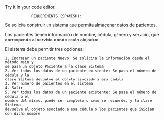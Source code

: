 Try it in your code editor.

				REQUERIMENTS (SPANISH):
Se solicita construir un sistema que permita almacenar datos de pacientes.

Los pacientes tienen información de nombre, cédula, género y servicio, que
corresponde al servicio donde están alojados:

El sistema debe permitir tres opciones:
	
	
	1. Ingresar un paciente Nuevo: Se solicita la información desde el método main y
	se pasa un objeto Paciente a la clase Sistema
	2. Ver todos los datos de un paciente existente: Se pasa el número de cédula y la
	clase Sistema devuelve el objeto asociado a esa cédula
	3. Ver número de pacientes en el sistema
	4. Salir
	5. Ver todos los datos de un paciente existente: Se pasa el número de cédula o el
	nombre del mismo, puede ser completo o como se recuerde, y la clase Sistema
	devuelve el objeto asociado a esa cédula o los pacientes que inician con dicho nombre
